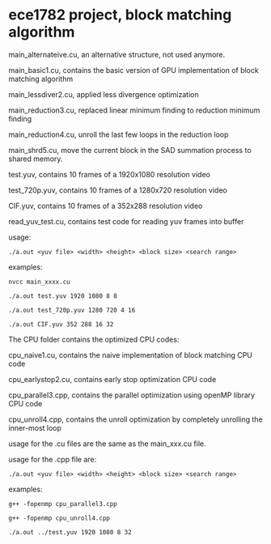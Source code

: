 # ece1782 project, block matching algorithm
main_alternateive.cu, an alternative structure, not used anymore.

main_basic1.cu, contains the basic version of GPU implementation of block matching algorithm

main_lessdiver2.cu, applied less divergence optimization

main_reduction3.cu, replaced linear minimum finding to reduction minimum finding

main_reduction4.cu, unroll the last few loops in the reduction loop

main_shrd5.cu, move the current block in the SAD summation process to shared memory.

test.yuv, contains 10 frames of a 1920x1080 resolution video

test_720p.yuv, contains 10 frames of a 1280x720 resolution video

CIF.yuv, contains 10 frames of a 352x288 resolution video

read_yuv_test.cu, contains test code for reading yuv frames into buffer

usage: 

    ./a.out <yuv file> <width> <height> <block size> <search range>

examples:

    nvcc main_xxxx.cu
    
    ./a.out test.yuv 1920 1080 8 8 
    
    ./a.out test_720p.yuv 1280 720 4 16
    
    ./a.out CIF.yuv 352 288 16 32 

The CPU folder contains the optimized CPU codes:

cpu_naive1.cu, contains the naive implementation of block matching CPU code

cpu_earlystop2.cu, contains early stop optimization CPU code

cpu_parallel3.cpp, contains the parallel optimization using openMP library CPU code

cpu_unroll4.cpp, contains the unroll optimization by completely unrolling the inner-most loop

usage for the .cu files are the same as the main_xxx.cu file.

usage for the .cpp file are:

    ./a.out <yuv file> <width> <height> <block size> <search range>

examples:

    g++ -fopenmp cpu_parallel3.cpp
    
    g++ -fopenmp cpu_unroll4.cpp

    ./a.out ../test.yuv 1920 1080 8 32
    

